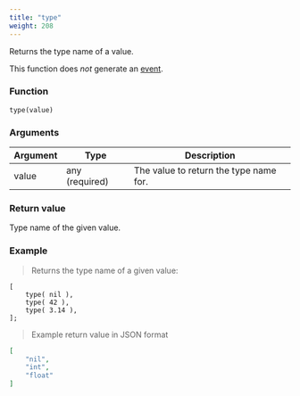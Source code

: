 ```yaml
---
title: "type"
weight: 208
---
```


Returns the type name of a value.

This function does *not* generate an [event](../../overview/events).

### Function

`type(value)`

### Arguments

Argument | Type | Description
-------- | ---- | -----------
value | any (required) | The value to return the type name for.

### Return value

Type name of the given value.

### Example

> Returns the type name of a given value:

```thingsdb,json_response
[
    type( nil ),
    type( 42 ),
    type( 3.14 ),
];
```

> Example return value in JSON format

```json
[
    "nil",
    "int",
    "float"
]
```

